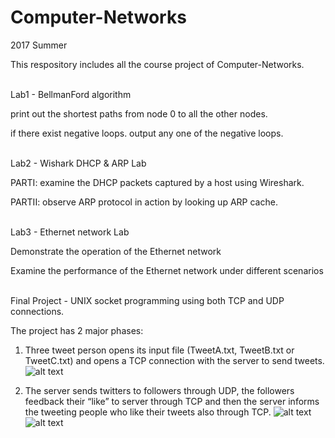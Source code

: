 # Computer-Networks

2017 Summer

This respository includes all the course project of Computer-Networks.<br /><br />


Lab1 - BellmanFord algorithm
       
  print out the shortest paths from node 0 to all the other nodes.
       
  if there exist negative loops. output any one of the negative loops.<br /><br />
       
Lab2 - Wishark DHCP & ARP Lab

  PARTI:  examine the DHCP packets captured by a host using Wireshark. 
       
  PARTII: observe ARP protocol in action by looking up ARP cache.<br /><br />     
     
     
Lab3 - Ethernet network Lab

  Demonstrate the operation of the Ethernet network 
       
  Examine the performance of the Ethernet network under different scenarios<br /><br />
       

Final Project - UNIX socket programming using both TCP and UDP connections.

  The project has 2 major phases: 
      
   1) Three tweet person opens its input file (TweetA.txt, TweetB.txt or TweetC.txt) and opens a TCP connection with the server to send tweets.  
   ![alt text](http://www-scf.usc.edu/~liuxinyu/cn_final_phase1.png)
      
   2) The server sends twitters to followers through UDP, 
      the followers feedback their “like” to server through TCP and then the server informs the tweeting people who like their tweets also through TCP. 
   ![alt text](http://www-scf.usc.edu/~liuxinyu/cn_final_phase2_1.png)
   ![alt text](http://www-scf.usc.edu/~liuxinyu/cn_final_phase2_2.png)
    
 
